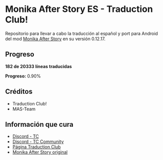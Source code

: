 # Monika After Story ES - Traduction Club!

Repositorio para llevar a cabo la traducción al español y port para Android del mod [Monika After Story](https://github.com/Monika-After-Story/MonikaModDev) en su versión 0.12.17.

## Progreso
<!-- PROGRESO_TRADUCCION_START -->
**182 de 20333 líneas traducidas**

**Progreso:** 0.90%
<!-- PROGRESO_TRADUCCION_END -->

## Créditos

- Traduction Club!
- MAS-Team

## Información que cura

- [Discord - TC](https://discord.gg/usKs37Sh5S)
- [Discord - TC Community](https://discord.gg/dc77s6aMHU)
- [Página Traduction Club](https://traduction-club.live/)
- [Monika After Story original](https://github.com/Monika-After-Story/MonikaModDev)
